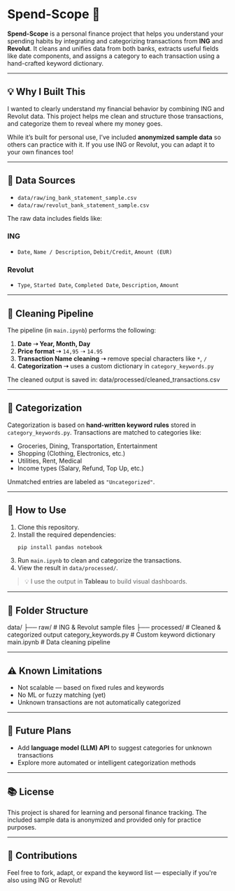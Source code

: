 # Spend-Scope 🧾

**Spend-Scope** is a personal finance project that helps you understand your spending habits by integrating and categorizing transactions from **ING** and **Revolut**. It cleans and unifies data from both banks, extracts useful fields like date components, and assigns a category to each transaction using a hand-crafted keyword dictionary.

---

## 💡 Why I Built This

I wanted to clearly understand my financial behavior by combining ING and Revolut data. This project helps me clean and structure those transactions, and categorize them to reveal where my money goes.

While it’s built for personal use, I’ve included **anonymized sample data** so others can practice with it. If you use ING or Revolut, you can adapt it to your own finances too!

---

## 📂 Data Sources

- `data/raw/ing_bank_statement_sample.csv`
- `data/raw/revolut_bank_statement_sample.csv`

The raw data includes fields like:

### ING
- `Date`, `Name / Description`, `Debit/Credit`, `Amount (EUR)`

### Revolut
- `Type`, `Started Date`, `Completed Date`, `Description`, `Amount`

---

## 🧼 Cleaning Pipeline

The pipeline (in `main.ipynb`) performs the following:

1. **Date ➝ Year, Month, Day**
2. **Price format ➝** `14,95` ➝ `14.95`
3. **Transaction Name cleaning ➝** remove special characters like `*`, `/`
4. **Categorization ➝** uses a custom dictionary in `category_keywords.py`

The cleaned output is saved in:  data/processed/cleaned_transactions.csv


---

## 🔖 Categorization

Categorization is based on **hand-written keyword rules** stored in `category_keywords.py`. Transactions are matched to categories like:

- Groceries, Dining, Transportation, Entertainment
- Shopping (Clothing, Electronics, etc.)
- Utilities, Rent, Medical
- Income types (Salary, Refund, Top Up, etc.)

Unmatched entries are labeled as `"Uncategorized"`.

---

## 🚀 How to Use

1. Clone this repository.
2. Install the required dependencies:
    ```bash
    pip install pandas notebook
    ```
3. Run `main.ipynb` to clean and categorize the transactions.
4. View the result in `data/processed/`.

> 💡 I use the output in **Tableau** to build visual dashboards.

---

## 📁 Folder Structure

data/
    ├── raw/ # ING & Revolut sample files
    ├── processed/ # Cleaned & categorized output
    category_keywords.py # Custom keyword dictionary
    main.ipynb # Data cleaning pipeline


---

## ⚠️ Known Limitations

- Not scalable — based on fixed rules and keywords
- No ML or fuzzy matching (yet)
- Unknown transactions are not automatically categorized

---

## 🔮 Future Plans

- Add **language model (LLM) API** to suggest categories for unknown transactions
- Explore more automated or intelligent categorization methods

---

## 📚 License

This project is shared for learning and personal finance tracking. The included sample data is anonymized and provided only for practice purposes.

---

## 🙌 Contributions

Feel free to fork, adapt, or expand the keyword list — especially if you're also using ING or Revolut!

